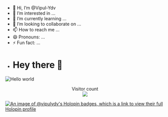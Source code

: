 - 👋 Hi, I’m @Vipul-Ydv
- 👀 I’m interested in ...
- 🌱 I’m currently learning ...
- 💞️ I’m looking to collaborate on ...
- 📫 How to reach me ...
- 😄 Pronouns: ...
- ⚡ Fun fact: ...
- # Hey there :wave:
  
<img src="[https://img.freepik.com/free-photo/digital-art-dark-cosmic-night-sky_23-2151700750.jpg?t=st=1728490251~exp=1728493851~hmac=d6a12e50f8d2ddc7baa09a4f3484b9f28f7152c1f80db6780387b363603f30e0&w=1060]" alt="Hello world">

<p align="center"> 
  Visitor count<br>
  <img src="https://profile-counter.glitch.me/vipul-ydv/count.svg" />
</p>


<!---
Vipul-Ydv/Vipul-Ydv is a ✨ special ✨ repository because its `README.md` (this file) appears on your GitHub profile.
You can click the Preview link to take a look at your changes.
--->
[![An image of @vipulydv's Holopin badges, which is a link to view their full Holopin profile](https://holopin.me/vipulydv)](https://holopin.io/@vipulydv)

